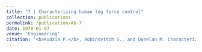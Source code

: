 ```yaml
---
title: "7 | Characterizing human leg force control"
collection: publications
permalink: /publication/Ab-7
date: 1970-01-07
venue: 'Engineering'
citation: '<b>Kudzia P.</b>, Robinovitch S., and Donelan M. Characterizing human leg force control. <i> 14th Annual Dynamic Walking.</i>. Canmore, Canada. <b>2019</b>'
---
```

